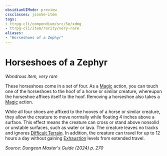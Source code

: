 ```yaml
---
obsidianUIMode: preview
cssclasses: json5e-item
tags:
- ttrpg-cli/compendium/src/5e/xdmg
- ttrpg-cli/item/rarity/very-rare
aliases: 
- "Horseshoes of a Zephyr"
---
```

# Horseshoes of a Zephyr
*Wondrous item, very rare*  



These horseshoes come in a set of four. As a [Magic](Mechanics/rules/actions.md#Magic) action, you can touch one of the horseshoes to the hoof of a horse or similar creature, whereupon the horseshoe affixes itself to the hoof. Removing a horseshoe also takes a [Magic](Mechanics/rules/actions.md#Magic) action.

While all four shoes are affixed to the hooves of a horse or similar creature, they allow the creature to move normally while floating 4 inches above a surface. This effect means the creature can cross or stand above nonsolid or unstable surfaces, such as water or lava. The creature leaves no tracks and ignores [Difficult Terrain](Mechanics/rules/variant-rules/difficult-terrain-xphb.md). In addition, the creature can travel for up to 12 hours a day without gaining [Exhaustion](Mechanics/rules/conditions.md#Exhaustion) levels from extended travel.

*Source: Dungeon Master's Guide (2024) p. 270*
